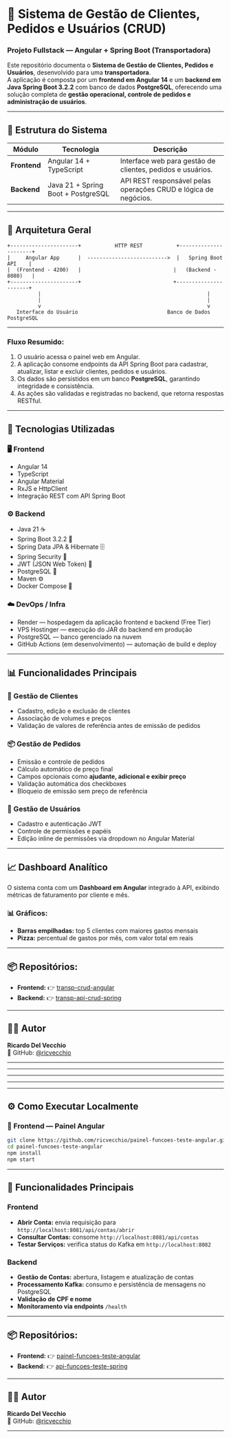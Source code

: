# 🚛 Sistema de Gestão de Clientes, Pedidos e Usuários (CRUD)
### Projeto Fullstack — Angular + Spring Boot (Transportadora)

Este repositório documenta o **Sistema de Gestão de Clientes, Pedidos e Usuários**, desenvolvido para uma **transportadora**.  
A aplicação é composta por um **frontend em Angular 14** e um **backend em Java Spring Boot 3.2.2** com banco de dados **PostgreSQL**, oferecendo uma solução completa de **gestão operacional, controle de pedidos e administração de usuários**.

---

## 🧭 Estrutura do Sistema

| Módulo | Tecnologia | Descrição |
|--------|-------------|-----------|
| **Frontend** | Angular 14 + TypeScript | Interface web para gestão de clientes, pedidos e usuários. |
| **Backend** | Java 21 + Spring Boot + PostgreSQL | API REST responsável pelas operações CRUD e lógica de negócios. |

---

## 🧩 Arquitetura Geral
```text
+----------------------+           HTTP REST           +----------------------+
|     Angular App      |  -------------------------->  |   Spring Boot API    |
|  (Frontend - 4200)   |                              |   (Backend - 8080)   |
+----------------------+                              +----------------------+
          |                                                      |
          |                                                      |
          v                                                      v
   Interface do Usuário                             Banco de Dados PostgreSQL
```

---

### Fluxo Resumido:
1. O usuário acessa o painel web em Angular.
2. A aplicação consome endpoints da API Spring Boot para cadastrar, atualizar, listar e excluir clientes, pedidos e usuários.
3. Os dados são persistidos em um banco **PostgreSQL**, garantindo integridade e consistência.
4. As ações são validadas e registradas no backend, que retorna respostas RESTful.

---

## 🚀 Tecnologias Utilizadas

### 🖥️ Frontend
- Angular 14
- TypeScript
- Angular Material
- RxJS e HttpClient
- Integração REST com API Spring Boot

### ⚙️ Backend
- Java 21 ☕
- Spring Boot 3.2.2 🍃
- Spring Data JPA & Hibernate 🗄️
- Spring Security 🔐
- JWT (JSON Web Token) 🔑
- PostgreSQL 🐘
- Maven ⚙️
- Docker Compose 🐳

### ☁️ DevOps / Infra
- Render — hospedagem da aplicação frontend e backend (Free Tier)
- VPS Hostinger — execução do JAR do backend em produção
- PostgreSQL — banco gerenciado na nuvem
- GitHub Actions (em desenvolvimento) — automação de build e deploy

---

## 📊 Funcionalidades Principais
### 👥 Gestão de Clientes
- Cadastro, edição e exclusão de clientes
- Associação de volumes e preços
- Validação de valores de referência antes de emissão de pedidos

### 📦 Gestão de Pedidos
- Emissão e controle de pedidos
- Cálculo automático de preço final
- Campos opcionais como **ajudante, adicional e exibir preço**
- Validação automática dos checkboxes 
- Bloqueio de emissão sem preço de referência

### 👤 Gestão de Usuários
- Cadastro e autenticação JWT
- Controle de permissões e papéis
- Edição inline de permissões via dropdown no Angular Material

---

## 📈 Dashboard Analítico
O sistema conta com um **Dashboard em Angular** integrado à API, exibindo métricas de faturamento por cliente e mês.

### 📊 Gráficos:
- **Barras empilhadas:** top 5 clientes com maiores gastos mensais
- **Pizza:** percentual de gastos por mês, com valor total em reais

---

## 📦 Repositórios:
- **Frontend:** 👉 [transp-crud-angular](https://github.com/ricvecchio/transp-crud-angular)
- **Backend:** 👉 [transp-api-crud-spring](https://github.com/ricvecchio/transp-api-crud-spring)

---

## 👨‍💻 Autor

**Ricardo Del Vecchio**  
📍 GitHub: [@ricvecchio](https://github.com/ricvecchio)

---














---
---
---
---


## ⚙️ Como Executar Localmente

### 🧩 Frontend — Painel Angular
```bash
git clone https://github.com/ricvecchio/painel-funcoes-teste-angular.git
cd painel-funcoes-teste-angular
npm install
npm start
```
---

## 🧩 Funcionalidades Principais

### Frontend
- **Abrir Conta:** envia requisição para `http://localhost:8081/api/contas/abrir`
- **Consultar Contas:** consome `http://localhost:8081/api/contas`
- **Testar Serviços:** verifica status do Kafka em `http://localhost:8082`

### Backend
- **Gestão de Contas:** abertura, listagem e atualização de contas
- **Processamento Kafka:** consumo e persistência de mensagens no PostgreSQL
- **Validação de CPF e nome**
- **Monitoramento via endpoints** `/health`

---

## 📦 Repositórios:
- **Frontend:** 👉 [painel-funcoes-teste-angular](https://github.com/ricvecchio/painel-funcoes-teste-angular)
- **Backend:** 👉 [api-funcoes-teste-spring](https://github.com/ricvecchio/api-funcoes-teste-spring)

---

## 👨‍💻 Autor

**Ricardo Del Vecchio**  
📍 GitHub: [@ricvecchio](https://github.com/ricvecchio)

---




